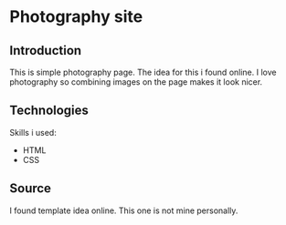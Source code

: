 # Photography site

## Introduction

This is simple photography page. The idea for this i found online. I love photography so combining images on the page makes it look nicer. 

## Technologies

Skills i used: 
- HTML
- CSS

## Source
I found template idea online. This one is not mine personally.
